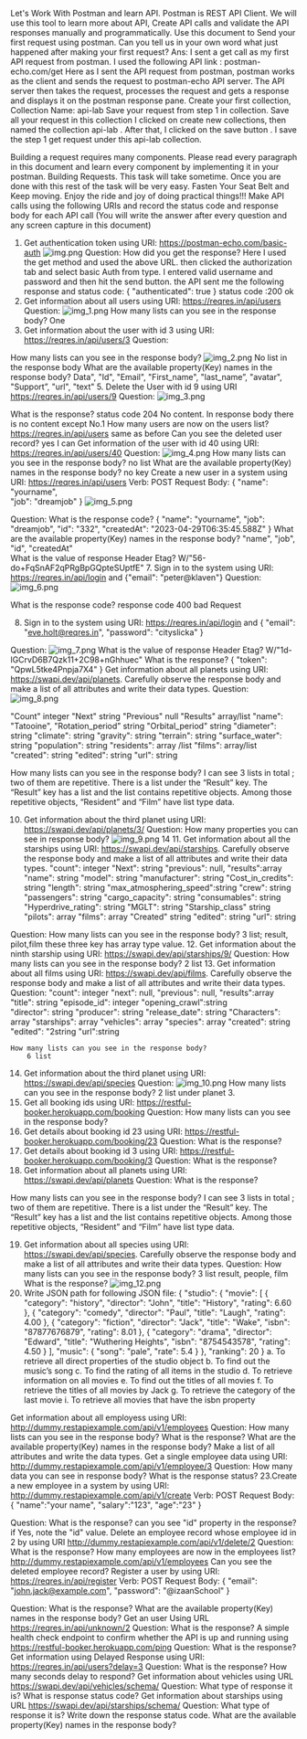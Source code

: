 Let's Work With Postman and learn API. Postman is REST API Client. We will use this tool to learn more about API, Create API calls and validate the API responses manually and programmatically.
Use this document to Send your first request using postman.
Can you tell us in your own word what just happened after making your first request?
Ans:
I sent a get call as my first API request from postman. I used the following API link : postman-echo.com/get
Here as I sent the API request from postman, postman works as the client and sends the request to postman-echo API server. The API server then takes the request, processes the request and gets a response and displays it on the postman response pane.
Create your first collection, Collection Name: api-lab
Save your request from step 1 in collection.
Save all your request in this collection
I clicked on create new collections, then named the collection api-lab . After that, I clicked on the save button . I save the step 1 get request under this api-lab collection.

Building a request requires many components. Please read every paragraph in this document and learn every component by implementing it in your postman. Building Requests. This task will take sometime. Once you are done with this rest of the task will be very easy. Fasten Your Seat Belt and Keep moving. Enjoy the ride and joy of doing practical things!!!
Make API calls using the following URIs and record the status code and response body for each API call (You will write the answer after every question and any screen capture in this document)

1. Get authentication token using URI: https://postman-echo.com/basic-auth
![img.png](img.png)
Question:
How did you get the response?
    Here I used the get method and used the above URL. then clicked the authorization tab and select basic Auth from type.
    I entered valid username and password and then hit the send button. the API sent me the following response and status code:
   {
   "authenticated": true
   }
    status code :200 ok
2. Get information about all users using URI: https://reqres.in/api/users
Question:
![img_1.png](img_1.png)
   How many lists can you see in the response body?
      One
4. Get information about the user with id 3 using URI: https://reqres.in/api/users/3
Question:

How many lists can you see in the response body?
![img_2.png](img_2.png)
    No list in the response body
What are the available property(Key) names in the response body?
    Data",  "Id",  "Email", "First_name",  "last_name”, "avatar", "Support”, "url",  "text"
5. Delete the User with id 9 using URI https://reqres.in/api/users/9
Question:
    ![img_3.png](img_3.png)
    
What is the response? 
    status code 204 No content. 
    In response body there is no content except No.1
How many users are now on the users list? https://reqres.in/api/users
    same as before
Can you see the deleted user record? 
    yes I can
Get information of the user with id 40 using URI: https://reqres.in/api/users/40
Question:
    ![img_4.png](img_4.png)
How many lists can you see in the response body?
    no list
What are the available property(Key) names in the response body?
    no key
Create a new user in a system using URI: https://reqres.in/api/users Verb: POST Request Body:
{
"name": "yourname",  
"job": "dreamjob"
}
    ![img_5.png](img_5.png)


Question:
What is the response code?
    {
    "name": "yourname",
    "job": "dreamjob",
    "id": "332",
    "createdAt": "2023-04-29T06:35:45.588Z"
    }
What are the available property(Key) names in the response body?
    "name", "job", "id", "createdAt"  
What is the value of response Header Etag?
    W/"56-do+FqSnAF2qPRgBpGQpteSUptfE"
7. Sign in to the system using URI: https://reqres.in/api/login and {"email": "peter@klaven"}
Question:
    ![img_6.png](img_6.png)

What is the response code? 
    response code 400 bad Request

8. Sign in to the system using URI: https://reqres.in/api/login and
{
"email": "eve.holt@reqres.in",
"password": "cityslicka"
}

Question:
    ![img_7.png](img_7.png)
What is the value of response Header Etag?
    W/"1d-lGCrvD6B7Qzk11+2C98+nGhhuec"
What is the response?
    {
    "token": "QpwL5tke4Pnpja7X4"
    }
Get information about all planets using URI: https://swapi.dev/api/planets. 
Carefully observe the response body and make a list of all attributes and write their data types.
Question:
![img_8.png](img_8.png)

"Count" integer
"Next" string
"Previous" null
"Results" array/list
"name": "Tatooine",
"Rotation_period” string
"Orbital_period" string
"diameter": string
"climate": string
"gravity": string
"terrain": string
"surface_water": string
"population": string
"residents": array /list
"films":  array/list      
"created": string
"edited": string
"url": string

How many lists can you see in the response body?
I can see 3 lists in total ; two of them are repetitive. 
There is a  list under the “Result” key. The “Result” key has a list and the list 
contains repetitive objects. Among those repetitive objects, “Resident” and “Film” have list type data.


10. Get information about the third planet using URI: https://swapi.dev/api/planets/3/
Question:
How many properties you can see in response body?
    ![img_9.png](img_9.png)
    14 
    11. Get information about all the starships using URI: https://swapi.dev/api/starships. 
Carefully observe the response body and make a list of all attributes and write their data types.
        "count": integer
        "Next": string
        "previous": null,
        "results":array
        "name": string
        "model": string
        "manufacturer": string
        "Cost_in_credits": string
        "length": string
        "max_atmosphering_speed":string
        "crew": string
        "passengers": string
        "cargo_capacity": string
        "consumables": string
        "Hyperdrive_rating": string
        "MGLT": string
        "Starship_class" string
        "pilots": array
        "films": array
        "Created" string
        "edited": string
        "url": string

Question:
    How many lists can you see in the response body?
        3 list; result, pilot,film these three key has array type value.
12. Get information about the ninth starship using URI: https://swapi.dev/api/starships/9/
Question:
How many lists can you see in the response body?
        2 list
13. Get information about all films using URI: https://swapi.dev/api/films. Carefully observe the response body and make a list of all attributes and write their data types.
Question:
    "count": integer
    "next": null,
    "previous": null,
    "results":array           
    "title":  string
    "episode_id": integer
    "opening_crawl":string           
    "director": string
    "producer": string
    "release_date": string
    "Characters": array
    "starships":  array
    "vehicles": array
    "species": array
    "created": string
    "edited": "2string
    "url":string

    How many lists can you see in the response body? 
        6 list
14. Get information about the third planet using URI: https://swapi.dev/api/species
    Question:
        ![img_10.png](img_10.png)
    How many lists can you see in the response body? 
            2 list under planet 3.
15. Get all booking ids using URI: https://restful-booker.herokuapp.com/booking
    Question:
    How many lists can you see in the response body?
16. Get details about booking id 23 using URI: https://restful-booker.herokuapp.com/booking/23
    Question:
    What is the response?
17. Get details about booking id 3 using URI: https://restful-booker.herokuapp.com/booking/3
    Question:
    What is the response?
18. Get information about all planets using URI: https://swapi.dev/api/planets
    Question:
    What is the response?
        
How many lists can you see in the response body?
        I can see 3 lists in total ; two of them are repetitive. There is a  list under the “Result” key. 
        The “Result” key has a list and the list contains repetitive objects. Among those repetitive objects, “Resident” and “Film” have list type data.

19. Get information about all species using URI: https://swapi.dev/api/species. Carefully observe the response body and make a list of all attributes and write their data types.
Question:
How many lists can you see in the response body?
    3 list result, people, film
What is the response?
    ![img_12.png](img_12.png)
20. Write JSON path for following JSON file:
    {
    "studio": {
    "movie": [
    {
    "category": "history",
    "director": "John",
    "title": "History",
    "rating": 6.60
    },
    {
    "category": "comedy",
    "director": "Paul",
    "title": "Laugh",
    "rating": 4.00
    },
    {
    "category": "fiction",
    "director": "Jack",
    "title": "Wake",
    "isbn": "87877676879",
    "rating": 8.01
    },
    {
    "category": "drama",
    "director": "Edward",
    "title": "Wuthering Heights",
    "isbn": "8754543578",
    "rating": 4.50
    }
    ],
    "music": {
    "song": "pale",
    "rate": 5.4
    }
    },
    "ranking": 20
    }
    a. To retrieve all direct properties of the studio object
    b. To find out the music’s song
    c. To find the rating of all items in the studio
    d. To retrieve information on all movies
    e. To find out the titles of all movies
    f. To retrieve the titles of all movies by Jack
    g. To retrieve the category of the last movie
    i. To retrieve all movies that have the isbn property


Get information about all employess using URI: http://dummy.restapiexample.com/api/v1/employees
Question:
How many lists can you see in the response body?
What is the response?
What are the available property(Key) names in the response body?
Make a list of all attributes and write the data types.
Get a single employee data using URI: http://dummy.restapiexample.com/api/v1/employee/3
Question:
How many data you can see in response body?
What is the response status? 23.Create a new employee in a system by using URI: http://dummy.restapiexample.com/api/v1/create Verb: POST Request Body:
{
"name":"your name",
"salary":"123",
"age":"23"
}

Question:
What is the response?
can you see "id" property in the response? if Yes, note the "id" value.
Delete an employee record whose employee id in 2 by using URI http://dummy.restapiexample.com/api/v1/delete/2
Question:
What is the response?
How many employees are now in the employees list? http://dummy.restapiexample.com/api/v1/employees
Can you see the deleted employee record?
Register a user by using
URI: https://reqres.in/api/register Verb: POST Request Body:
{
"email": "john.jack@example.com",
"password": "@izaanSchool"
}

Question:
What is the response?
What are the available property(Key) names in the response body?
Get an user Using URL https://reqres.in/api/unknown/2
Question:
What is the response?
A simple health check endpoint to confirm whether the API is up and running using https://restful-booker.herokuapp.com/ping
Question:
What is the response?
Get information using Delayed Response using URI: https://reqres.in/api/users?delay=3
Question:
What is the response?
How many seconds delay to respond?
Get information about vehicles using URL https://swapi.dev/api/vehicles/schema/
Question:
What type of response it is?
What is response status code?
Get information about starships using URL https://swapi.dev/api/starships/schema/
Question:
What type of response it is?
Write down the response status code.
What are the available property(Key) names in the response body?

